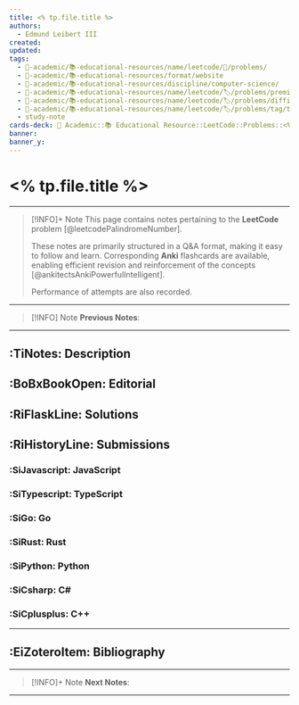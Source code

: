 ```yaml
---
title: <% tp.file.title %>
authors:
  - Edmund Leibert III
created: 
updated: 
tags:
  - 🔴-academic/📚-educational-resources/name/leetcode/🔖/problems/
  - 🔴-academic/📚-educational-resources/format/website
  - 🔴-academic/📚-educational-resources/discipline/computer-science/
  - 🔴-academic/📚-educational-resources/name/leetcode/🏷️/problems/premium/
  - 🔴-academic/📚-educational-resources/name/leetcode/🏷️/problems/difficulty/
  - 🔴-academic/📚-educational-resources/name/leetcode/🏷️/problems/tag/topic/
  - study-note
cards-deck: 🔴 Academic::📚 Educational Resource::LeetCode::Problems::<% tp.file.title %>
banner: 
banner_y:
---
```


# <% tp.file.title %>

---

> [!INFO]+ Note
> This page contains notes pertaining to the **LeetCode** problem [@leetcodePalindromeNumber].
> 
> These notes are primarily structured in a Q&A format, making it easy to follow and learn. Corresponding **Anki** flashcards are available, enabling efficient revision and reinforcement of the concepts [@ankitectsAnkiPowerfulIntelligent].
> 
> Performance of attempts are also recorded.

---

> [!INFO] Note
> **Previous Notes**:
> 

---

## :TiNotes: Description

## :BoBxBookOpen: Editorial

## :RiFlaskLine: Solutions

## :RiHistoryLine: Submissions

### :SiJavascript: JavaScript

### :SiTypescript: TypeScript

### :SiGo: Go

### :SiRust: Rust

### :SiPython: Python

### :SiCsharp: C\#

### :SiCplusplus: C++

---

## :EiZoteroItem: Bibliography

---

> [!INFO]+ Note
> **Next Notes**:
> 

---